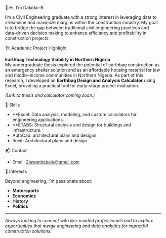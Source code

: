 👋 Hi, I’m Dakoko-B 

I’m a Civil Engineering graduate with a strong interest in leveraging data to streamline and maximize margins within the construction industry. My goal is to bridge the gap between traditional civil engineering practices and data-driven decision making to enhance efficiency and profitability in construction projects.

🏗️ Academic Project Highlight

**Earthbag Technology Viability in Northern Nigeria**  
My undergraduate thesis explored the potential of earthbag construction as an emergency shelter solution and as an affordable housing material for low and middle-income communities in Northern Nigeria. As part of this research, I developed an **Earthbag Design and Analysis Calculator** using Excel, providing a practical tool for early-stage project evaluation.

_(Link to thesis and calculator coming soon.)_

🔧 Skills

- **Excel: Data analysis, modeling, and custom calculators for engineering applications.
- **ETABS: Structural analysis and design for buildings and infrastructure.
- AutoCad: architectural plans and designs
- Revit: Architectural plans and design

📬 Contact

- Email: 2lawanbabale@gmail.com

🌱 Interests

Beyond engineering, I’m passionate about:
- **Motorsports**
- **Economics**
- **History**
- **Politics**

---

_Always looking to connect with like-minded professionals and to explore opportunities that merge engineering and data analytics for impactful construction solutions._

<!--
**Dakoko-B/Dakoko-B** is a ✨ _special_ ✨ repository because its `README.md` (this file) appears on your GitHub profile.

Here are some ideas to get you started:

- 🔭 I’m currently working on ...
- 🌱 I’m currently learning ...
- 👯 I’m looking to collaborate on ...
- 🤔 I’m looking for help with ...
- 💬 Ask me about ...
- 📫 How to reach me: ...
- 😄 Pronouns: ...
- ⚡ Fun fact: ...
-->
